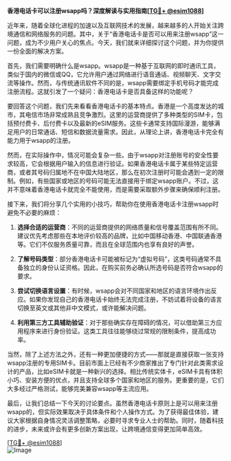 **香港电话卡可以注册wsapp吗？深度解读与实用指南[[TG💪+ @esim1088](https://t.me/s/esim1088)]**

近年来，随着全球化进程的加速以及互联网技术的发展，越来越多的人开始关注跨境通信和网络服务的问题。其中，关于“香港电话卡是否可以用来注册wsapp”这一问题，成为不少用户关心的焦点。今天，我们就来详细探讨这个问题，并为你提供一份全面的解决方案。

首先，我们需要明确什么是wsapp。wsapp是一种基于互联网的即时通讯工具，类似于国内的微信或QQ，它允许用户通过网络进行语音通话、视频聊天、文字交流等操作。然而，与传统通讯软件不同的是，wsapp需要绑定手机号码才能完成注册流程。这就引发了一个疑问：香港电话卡是否具备这样的功能呢？

要回答这个问题，我们先来看看香港电话卡的基本特点。香港是一个高度发达的城市，其电信市场非常成熟且竞争激烈。这里的运营商提供了多种类型的SIM卡，包括预付费卡、后付费卡以及最新的eSIM服务。这些卡通常支持国际漫游，能够满足用户的日常通话、短信和数据流量需求。因此，从理论上讲，香港电话卡完全有能力用于wsapp的注册。

然而，在实际操作中，情况可能会复杂一些。由于wsapp对注册账号的安全性要求较高，它会根据用户输入的信息进行验证。如果香港电话卡属于某些特定运营商，或者其号码归属地不在中国大陆地区，那么在初次注册时可能会遇到一定的限制。例如，有些国家或地区的号码可能无法直接用于绑定wsapp账户。不过，这并不意味着香港电话卡就完全不能使用，而是需要采取额外步骤来确保顺利注册。

接下来，我们将分享几个实用的小技巧，帮助你在使用香港电话卡注册wsapp时避免不必要的麻烦：

1. **选择合适的运营商**：不同的运营商提供的网络质量和信号覆盖范围有所不同。建议优先考虑那些在本地评价较高的品牌，比如中国移动香港、中国联通香港等。它们不仅服务质量可靠，而且在全球范围内也享有良好的声誉。

2. **了解号码类型**：部分香港电话卡可能被标记为“虚拟号码”，这类号码通常不具备独立的身份认证资格。因此，在购买前务必确认所选号码是否符合wsapp的要求。

3. **尝试切换语言设置**：有时候，wsapp会对不同国家和地区的语言环境作出反应。如果你发现自己的香港电话卡始终无法完成注册，不妨试着将设备的语言切换至英文或其他非中文模式，或许能解决问题。

4. **利用第三方工具辅助验证**：对于那些确实存在障碍的情况，可以借助第三方应用程序来进行身份验证。这类工具往往能够绕过常规的限制条件，提高成功率。

当然，除了上述方法之外，还有一种更加便捷的方式——那就是直接获取一张支持wsapp注册的专用SIM卡。目前市面上已经有不少商家推出了专门针对此类需求设计的产品，比如eSIM卡就是一种新兴的选择。相比传统实体卡，eSIM卡具有体积小巧、安装方便的优点，并且支持全球多个国家和地区的服务。更重要的是，它们大多经过严格测试，能够完美兼容wsapp等主流应用。

最后，让我们总结一下今天的讨论要点。虽然香港电话卡原则上是可以用来注册wsapp的，但实际效果取决于具体条件和个人操作方式。为了获得最佳体验，建议大家根据自身情况灵活调整策略，必要时寻求专业人士的帮助。同时，随着科技的进步，未来或许会有更多创新方案出现，让跨境通信变得更加简单高效。

[[TG💪+ @esim1088](https://t.me/s/esim1088)]  
![Image](https://i.postimg.cc/4NQfJmqS/Snipaste-2025-05-13-00-14-12.png)